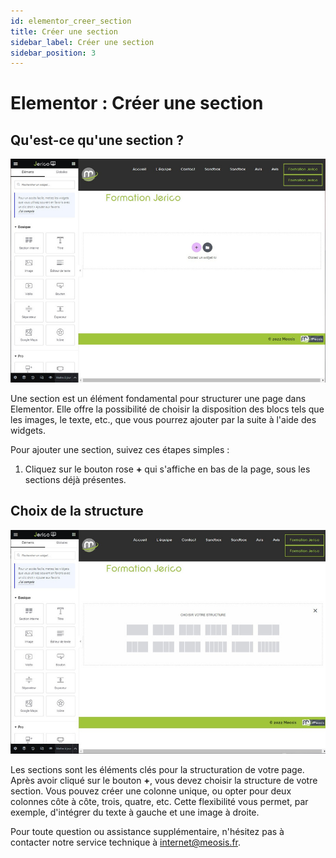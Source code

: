 ```yaml
---
id: elementor_creer_section
title: Créer une section
sidebar_label: Créer une section
sidebar_position: 3
---
```


# Elementor : Créer une section

## Qu'est-ce qu'une section ?

![section](./img/18.jpg)

Une section est un élément fondamental pour structurer une page dans Elementor. Elle offre la possibilité de choisir la disposition des blocs tels que les images, le texte, etc., que vous pourrez ajouter par la suite à l'aide des widgets.

Pour ajouter une section, suivez ces étapes simples :

1. Cliquez sur le bouton rose **+** qui s'affiche en bas de la page, sous les sections déjà présentes.

## Choix de la structure

![structure](./img/19.jpg)

Les sections sont les éléments clés pour la structuration de votre page. Après avoir cliqué sur le bouton **+**, vous devez choisir la structure de votre section. Vous pouvez créer une colonne unique, ou opter pour deux colonnes côte à côte, trois, quatre, etc. Cette flexibilité vous permet, par exemple, d'intégrer du texte à gauche et une image à droite.

Pour toute question ou assistance supplémentaire, n'hésitez pas à contacter notre service technique à internet@meosis.fr.

